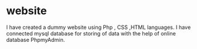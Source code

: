 # website
 I have created a dummy website using Php , CSS ,HTML languages. I have connected mysql database for storing of data with the help of online database PhpmyAdmin.
